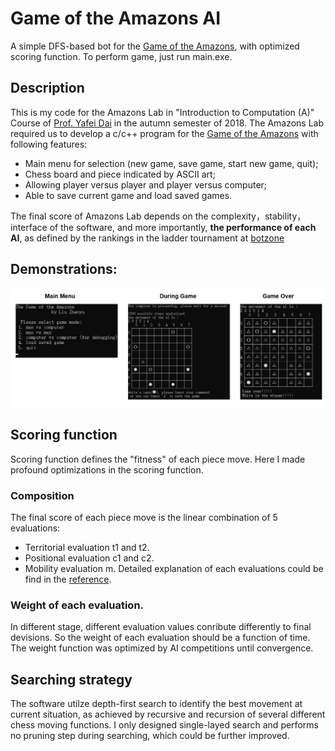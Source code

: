 # Game of the Amazons AI
 A simple DFS-based bot for the [Game of the Amazons](https://en.wikipedia.org/wiki/Game_of_the_Amazons), with optimized scoring function.
 To perform game, just run main.exe.

## Description
 This is my code for the Amazons Lab in "Introduction to Computation (A)"  Course of [Prof. Yafei Dai](https://cs.pku.edu.cn/info/1182/1515.htm) in the autumn semester of 2018. The Amazons Lab required us to develop a c/c++ program for the [Game of the Amazons](https://en.wikipedia.org/wiki/Game_of_the_Amazons) with following features:
 
 - Main menu for selection (new game, save game, start new game, quit);
 - Chess board and piece indicated by ASCII art;
 - Allowing player versus player and player versus computer;
 - Able to save current game and load saved games.
 
 The final score of Amazons Lab depends on the complexity，stability，interface of the software, and more importantly, **the performance of each AI**, as defined by the rankings in the ladder tournament at [botzone](https://www.botzone.org.cn/)
 
 ## Demonstrations:
 <img align="center" src="https://raw.githubusercontent.com/liuzhenyu-yyy/Game-of-the-Amazons-AI/main/assets/demo.png" />    

## Scoring function
 Scoring function defines the "fitness" of each piece move. Here I made profound optimizations in the scoring function. 
 
### Composition
The final score of each piece move is the linear combination of 5 evaluations:
- Territorial evaluation t1 and t2.
- Positional evaluation c1 and c2.
- Mobility evaluation m.
Detailed explanation of each evaluations could be find in the [reference](https://www.sciencedirect.com/science/article/pii/S0304397505005979).

### Weight of each evaluation.
In different stage, different evaluation values conribute differently to final devisions. So the weight of each evaluation should be a function of time. The weight function was optimized by AI competitions until convergence.

## Searching strategy
The software utilze depth-first search to identify the best movement at current situation, as achieved by recursive and recursion of several different chess moving functions. I only designed single-layed search and performs no pruning step during searching, which could be further improved.
